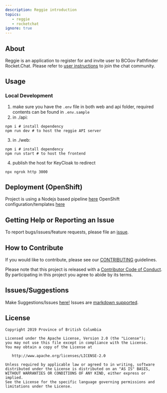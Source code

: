 ```yaml
---
description: Reggie introduction
topics:
   - reggie
   - rocketchat
ignore: true
---
```


## About

Reggie is an application to register for and invite user to BCGov Pathfinder Rocket.Chat. Please refer to [user instructions](UserInstructions.md) to join the chat community.

## Usage

### Local Development

1. make sure you have the `.env` file in both web and api folder, required contents can be found in `.env.sample`
2. in ./api:
```shell
npm i # install dependency
npm run dev # to host the reggie API server
```
3. in ./web:
```shell
npm i # install dependency
npm run start # to host the frontend
```
4. publish the host for KeyCloak to redirect
```shell
npx ngrok http 3000
```

## Deployment (OpenShift)

Project is using a Nodejs based pipeline [here](.pipeline/README.md)
OpenShift configuration/templates [here](openshift)

## Getting Help or Reporting an Issue

To report bugs/issues/feature requests, please file an [issue](https://github.com/bcgov/reggie/issues/).

## How to Contribute

If you would like to contribute, please see our [CONTRIBUTING](CONTRIBUTING.md) guidelines.

Please note that this project is released with a [Contributor Code of Conduct](CODE_OF_CONDUCT.md). 
By participating in this project you agree to abide by its terms.

## Issues/Suggestions
Make Suggestions/Issues [here!](https://github.com/bcgov/reggie/issues/new)
Issues are [markdown supported](https://guides.github.com/features/mastering-markdown/).

## License

    Copyright 2019 Province of British Columbia

    Licensed under the Apache License, Version 2.0 (the "License");
    you may not use this file except in compliance with the License.
    You may obtain a copy of the License at

       http://www.apache.org/licenses/LICENSE-2.0

    Unless required by applicable law or agreed to in writing, software
    distributed under the License is distributed on an "AS IS" BASIS,
    WITHOUT WARRANTIES OR CONDITIONS OF ANY KIND, either express or implied.
    See the License for the specific language governing permissions and
    limitations under the License.
